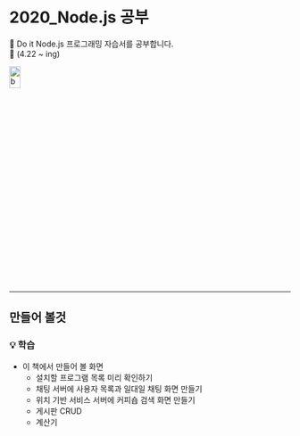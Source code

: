 # 2020_Node.js 공부
:memo: Do it Node.js 프로그래밍 자습서를 공부합니다.  <br>
:runner: (4.22 ~ ing)
<br>

<img src="https://lh3.googleusercontent.com/proxy/i3XaLMeyEd1xwCmClBtg-QhHkzmLCL_TDYmfQUxNGHg8-QAmGWKAaCO7uUpbwIoEUICZFxAmb5jtNj8Yj0eSd5qa_p-CzHihvF2GEtTAeB8a4H83jlXJhQ" width="20%" height="10%"  alt="book"></img>

***

## 만들어 볼것
### :bulb: 학습

* 이 책에서 만들어 볼 화면
  - 설치할 프로그램 목록 미리 확인하기
  - 채팅 서버에 사용자 목록과 일대일 채팅 화면 만들기
  - 위치 기반 서비스 서버에 커피숍 검색 화면 만들기
  - 게시판 CRUD
  - 계산기
  
